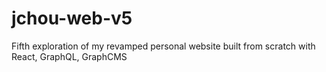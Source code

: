 # jchou-web-v5

Fifth exploration of my revamped personal website built from scratch with React, GraphQL, GraphCMS
